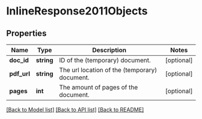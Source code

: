 # InlineResponse2011Objects

## Properties
Name | Type | Description | Notes
------------ | ------------- | ------------- | -------------
**doc_id** | **string** | ID of the (temporary) document. | [optional] 
**pdf_url** | **string** | The url location of the (temporary) document. | [optional] 
**pages** | **int** | The amount of pages of the document. | [optional] 

[[Back to Model list]](../../README.md#documentation-for-models) [[Back to API list]](../../README.md#documentation-for-api-endpoints) [[Back to README]](../../README.md)

